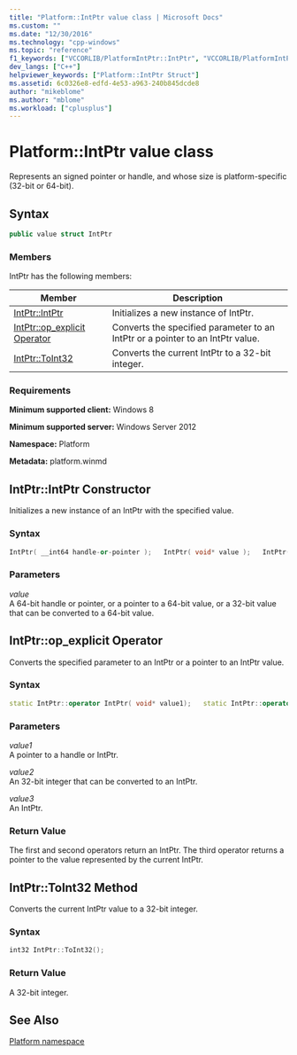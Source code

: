 ```yaml
---
title: "Platform::IntPtr value class | Microsoft Docs"
ms.custom: ""
ms.date: "12/30/2016"
ms.technology: "cpp-windows"
ms.topic: "reference"
f1_keywords: ["VCCORLIB/PlatformIntPtr::IntPtr", "VCCORLIB/PlatformIntPtr::op_explicit Operator", "VCCORLIB/PlatformIntPtr::ToInt32"]
dev_langs: ["C++"]
helpviewer_keywords: ["Platform::IntPtr Struct"]
ms.assetid: 6c0326e8-edfd-4e53-a963-240b845dcde8
author: "mikeblome"
ms.author: "mblome"
ms.workload: ["cplusplus"]
---
```

# Platform::IntPtr value class

Represents an signed pointer or handle, and whose size is platform-specific (32-bit or 64-bit).

## Syntax

```cpp
public value struct IntPtr
```

### Members

IntPtr has the following members:

|Member|Description|
|------------|-----------------|
|[IntPtr::IntPtr](#ctor)|Initializes a new instance of IntPtr.|
|[IntPtr::op_explicit Operator](#op-explicit)|Converts the specified parameter to an IntPtr or a pointer to an IntPtr value.|
|[IntPtr::ToInt32](#toint32)|Converts the current IntPtr to a 32-bit integer.|

### Requirements

**Minimum supported client:** Windows 8

**Minimum supported server:** Windows Server 2012

**Namespace:** Platform

**Metadata:** platform.winmd

## <a name="ctor"> </a> IntPtr::IntPtr Constructor

Initializes a new instance of an IntPtr with the specified value.

### Syntax

```cpp
IntPtr( __int64 handle-or-pointer );   IntPtr( void* value );   IntPtr( int 32-bit_value );
```

### Parameters

*value*<br/>
A 64-bit handle or pointer, or a pointer to a 64-bit value, or a 32-bit value that can be converted to a 64-bit value.

## <a name="op-explicit"> </a> IntPtr::op_explicit Operator

Converts the specified parameter to an IntPtr or a pointer to an IntPtr value.

### Syntax

```cpp
static IntPtr::operator IntPtr( void* value1);   static IntPtr::operator IntPtr( int value2);   static IntPtr::operator void*( IntPtr value3 );
```

### Parameters

*value1*<br/>
A pointer to a handle or IntPtr.

*value2*<br/>
An 32-bit integer that can be converted to an IntPtr.

*value3*<br/>
An IntPtr.

### Return Value

The first and second operators return an IntPtr. The third operator returns a pointer to the value represented by the current IntPtr.

## <a name="toint32"> </a> IntPtr::ToInt32 Method

Converts the current IntPtr value to a 32-bit integer.

### Syntax

```cpp
int32 IntPtr::ToInt32();
```

### Return Value

A 32-bit integer.

## See Also

[Platform namespace](../cppcx/platform-namespace-c-cx.md)